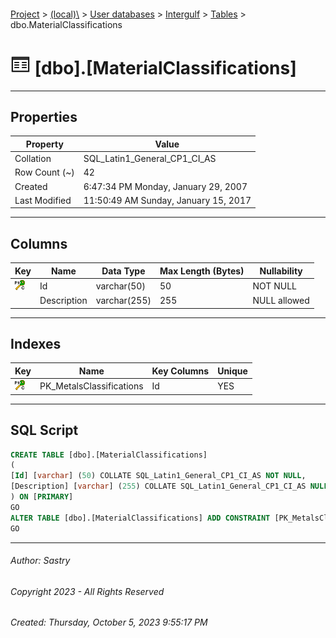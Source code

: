 #### 

[Project](../../../../index.md) > [(local)\\](../../../index.md) > [User databases](../../index.md) > [Intergulf](../index.md) > [Tables](Tables.md) > dbo.MaterialClassifications

# ![Tables](../../../../Images/Table32.png) [dbo].[MaterialClassifications]

---

## <a name="#properties"></a>Properties

| Property | Value |
|---|---|
| Collation | SQL_Latin1_General_CP1_CI_AS |
| Row Count (~) | 42 |
| Created | 6:47:34 PM Monday, January 29, 2007 |
| Last Modified | 11:50:49 AM Sunday, January 15, 2017 |


---

## <a name="#columns"></a>Columns

| Key | Name | Data Type | Max Length (Bytes) | Nullability |
|---|---|---|---|---|
| [![Cluster Primary Key PK_MetalsClassifications: Id](../../../../Images/pkcluster.png)](#indexes) | Id | varchar(50) | 50 | NOT NULL |
|  | Description | varchar(255) | 255 | NULL allowed |


---

## <a name="#indexes"></a>Indexes

| Key | Name | Key Columns | Unique |
|---|---|---|---|
| [![Cluster Primary Key PK_MetalsClassifications: Id](../../../../Images/pkcluster.png)](#indexes) | PK_MetalsClassifications | Id | YES |


---

## <a name="#sqlscript"></a>SQL Script

```sql
CREATE TABLE [dbo].[MaterialClassifications]
(
[Id] [varchar] (50) COLLATE SQL_Latin1_General_CP1_CI_AS NOT NULL,
[Description] [varchar] (255) COLLATE SQL_Latin1_General_CP1_CI_AS NULL
) ON [PRIMARY]
GO
ALTER TABLE [dbo].[MaterialClassifications] ADD CONSTRAINT [PK_MetalsClassifications] PRIMARY KEY CLUSTERED ([Id]) ON [PRIMARY]
GO

```


---

###### Author:  Sastry

###### Copyright 2023 - All Rights Reserved

###### Created: Thursday, October 5, 2023 9:55:17 PM

